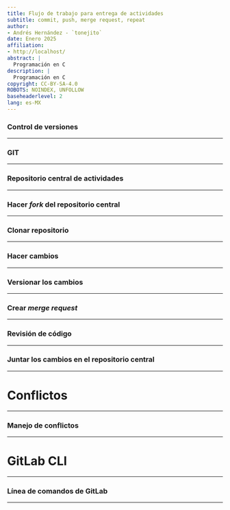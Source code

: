 ```yaml
---
title: Flujo de trabajo para entrega de actividades
subtitle: commit, push, merge request, repeat
author:
- Andrés Hernández - `tonejito`
date: Enero 2025
affiliation:
- http://localhost/
abstract: |
  Programación en C
description: |
  Programación en C
copyright: CC-BY-SA-4.0
ROBOTS:	NOINDEX, UNFOLLOW
baseheaderlevel: 2
lang: es-MX
---
```


<!--	= ^ . ^ =	-->

### Control de versiones

--------------------------------------------------------------------------------

### GIT

--------------------------------------------------------------------------------

### Repositorio central de actividades

--------------------------------------------------------------------------------

### Hacer _fork_ del repositorio central

--------------------------------------------------------------------------------

### Clonar repositorio

--------------------------------------------------------------------------------

### Hacer cambios

--------------------------------------------------------------------------------

### Versionar los cambios

--------------------------------------------------------------------------------

### Crear _merge request_

--------------------------------------------------------------------------------

### Revisión de código

--------------------------------------------------------------------------------

### Juntar los cambios en el repositorio central

--------------------------------------------------------------------------------

# Conflictos

--------------------------------------------------------------------------------

### Manejo de conflictos

--------------------------------------------------------------------------------

# GitLab CLI

--------------------------------------------------------------------------------

### Línea de comandos de GitLab

--------------------------------------------------------------------------------
